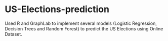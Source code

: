 # US-Elections-prediction
Used R and GraphLab  to implement several models (Logistic Regression, Decision Trees and Random Forest) to predict the US Elections using Online Dataset.
